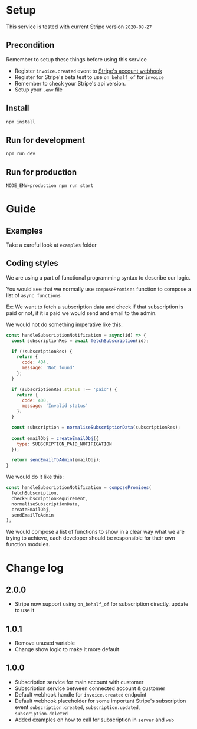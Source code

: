 # Setup

This service is tested with current Stripe version `2020-08-27`

## Precondition
Remember to setup these things before using this service
- Register `invoice.created` event to [Stripe's account webhook](https://stripe.com/docs/webhooks)
- Register for Stripe's beta test to use `on_behalf_of` for `invoice`
- Remember to check your Stripe's api version.
- Setup your `.env` file

## Install
```js
npm install
```
## Run for development
```js
npm run dev
```
## Run for production
```
NODE_ENV=production npm run start
```

# Guide

## Examples

Take a careful look at `examples` folder

## Coding styles

We are using a part of functional programming syntax to describe our logic.

You would see that we normally use `composePromises` function to compose a list of `async functions`

Ex: We want to fetch a subscription data and check if that subscription is paid or not, if it is paid we would send and email to the admin.

We would not do something imperative like this:

```js
const handleSubscriptionNotification = async(id) => {
  const subscriptionRes = await fetchSubscription(id);

  if (!subscriptionRes) {
    return {
      code: 404,
      message: 'Not found'
    };
  }

  if (subscriptionRes.status !== 'paid') {
    return {
      code: 400,
      message: 'Invalid status'
    };
  }

  const subscription = normaliseSubscriptionData(subscriptionRes);
  
  const emailObj = createEmailObj({
    type: SUBSCRIPTION_PAID_NOTIFICATION
  });

  return sendEmailToAdmin(emailObj);
}
```

We would do it like this:

```js
const handleSubscriptionNotification = composePromises(
  fetchSubscription,
  checkSubscriptionRequirement,
  normaliseSubscriptionData,
  createEmailObj,
  sendEmailToAdmin  
);
```

We would compose a list of functions to show in a clear way what we are trying to achieve, each developer should be responsible for their own function modules.

# Change log
## 2.0.0
- Stripe now support using `on_behalf_of` for subscription directly, update to use it
## 1.0.1
- Remove unused variable
- Change show logic to make it more default
## 1.0.0
- Subscription service for main account with customer
- Subscription service between connected account & customer
- Default webhook handle for `invoice.created` endpoint
- Default webhook placeholder for some important Stripe's subscription event `subscription.created`, `subscription.updated`, `subscription.deleted`
- Added examples on how to call for subscription in `server` and `web`